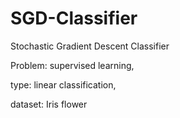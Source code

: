 # SGD-Classifier

Stochastic Gradient Descent Classifier

Problem: supervised learning,

type: linear classification,

dataset: Iris flower
